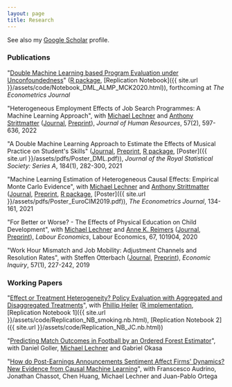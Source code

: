 ```yaml
---
layout: page
title: Research
---
```


See also my [Google Scholar](https://scholar.google.ch/citations?user=E604REwAAAAJ&hl=en&oi=sra) profile.

### Publications

"[Double Machine Learning based Program Evaluation under Unconfoundedness](https://academic.oup.com/ectj/advance-article/doi/10.1093/ectj/utac015/6596870?guestAccessKey=1c5e58e1-ef2d-4067-b63d-e6f573c359eb)" ([R package](https://github.com/MCKnaus/causalDML), [Replication Notebook]({{ site.url }}/assets/code/Notebook_DML_ALMP_MCK2020.html)), forthcoming at *The Econometrics Journal*

"Heterogeneous Employment Effects of Job Search Programmes: A Machine Learning Approach", with [Michael Lechner](https://www.michael-lechner.eu/) and [Anthony Strittmatter](http://www.anthonystrittmatter.com/home) ([Journal](http://jhr.uwpress.org/content/early/2020/03/24/jhr.57.2.0718-9615R1.abstract), [Preprint](https://arxiv.org/abs/1709.10279)), *Journal of Human Resources*, 57(2), 597-636, 2022

"A Double Machine Learning Approach to Estimate the Effects of Musical Practice on Student's Skills" ([Journal](https://rss.onlinelibrary.wiley.com/doi/full/10.1111/rssa.12623), [Preprint](https://arxiv.org/abs/1805.10300), [R package](https://github.com/MCKnaus/dmlmt), [Poster]({{ site.url }}/assets/pdfs/Poster_DML.pdf)), *Journal of the Royal Statistical Society: Series A*, 184(1), 282-300, 2021

"Machine Learning Estimation of Heterogeneous Causal Effects: Empirical Monte Carlo Evidence", with [Michael Lechner](https://www.michael-lechner.eu/) and [Anthony Strittmatter](http://www.anthonystrittmatter.com/home) ([Journal](https://academic.oup.com/ectj/article/24/1/134/5854188?guestAccessKey=712f5753-3a71-4b36-b1b6-45ef7fed36fc), [Preprint](https://arxiv.org/abs/1810.13237), [R package](https://github.com/MCKnaus/CATEs), [Poster]({{ site.url }}/assets/pdfs/Poster_EuroCIM2019.pdf)), *The Econometrics Journal*, 134-161, 2021

"For Better or Worse? - The Effects of Physical Education on Child Development", with [Michael Lechner](https://www.michael-lechner.eu/) and [Anne K. Reimers](https://www.tu-chemnitz.de/hsw/ab/prof/sportpaedagogik/index.php.en) ([Journal](https://doi.org/10.1016/j.labeco.2020.101904), [Preprint](https://www.iza.org/publications/dp/11268)), *Labour Economics*, Labour Economics, 67, 101904, 2020

"Work Hour Mismatch and Job Mobility: Adjustment Channels and Resolution Rates", with Steffen Otterbach ([Journal](https://onlinelibrary.wiley.com/doi/full/10.1111/ecin.12586), [Preprint](https://www.iza.org/publications/dp/9735)), *Economic Inquiry*, 57(1), 227-242, 2019


### Working Papers

"[Effect or Treatment Heterogeneity? Policy Evaluation with Aggregated and Disaggregated Treatments](https://arxiv.org/abs/2110.01427)", with [Phillip Heiler](https://pure.au.dk/portal/en/persons/phillip-heiler(0edac9c1-832b-4455-8865-1d71b3bdb91a).html) ([R implementation](https://github.com/MCKnaus/causalDML/blob/master/R/HK_decomposition.R), [Replication Notebook 1]({{ site.url }}/assets/code/Replication_NB_smoking.nb.html), [Replication Notebook 2]({{ site.url }}/assets/code/Replication_NB_JC.nb.html))

"[Predicting Match Outcomes in Football by an Ordered Forest Estimator](https://www.researchgate.net/publication/328486514_Predicting_Match_Outcomes_in_Football_by_an_Ordered_Forest_Estimator)", with Daniel Goller, [Michael Lechner](https://www.michael-lechner.eu/) and Gabriel Okasa

"[How do Post-Earnings Announcements Sentiment Affect Firms' Dynamics? New Evidence from Causal
Machine Learning](https://www.alexandria.unisg.ch/261799/)", with Franscesco Audrino, Jonathan Chassot, Chen Huang, Michael Lechner and Juan-Pablo Ortega
